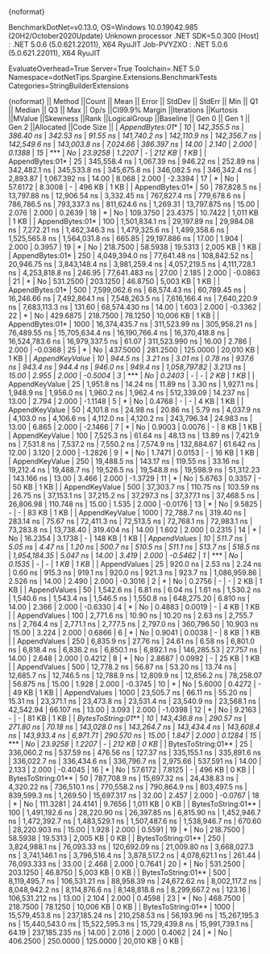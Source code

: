 {noformat}

BenchmarkDotNet=v0.13.0, OS=Windows 10.0.19042.985 (20H2/October2020Update)
Unknown processor
.NET SDK=5.0.300
  [Host]     : .NET 5.0.6 (5.0.621.22011), X64 RyuJIT
  Job-PVYZXO : .NET 5.0.6 (5.0.621.22011), X64 RyuJIT

EvaluateOverhead=True  Server=True  Toolchain=.NET 5.0  
Namespace=dotNetTips.Spargine.Extensions.BenchmarkTests  Categories=StringBuilderExtensions  

{noformat}
||            Method ||Count ||           Mean ||        Error ||       StdDev ||      StdErr ||            Min ||             Q1 ||         Median ||             Q3 ||            Max ||        Op/s ||CI99.9% Margin ||Iterations ||Kurtosis ||MValue ||Skewness ||Rank ||LogicalGroup ||Baseline ||   Gen 0 ||   Gen 1 ||   Gen 2 ||Allocated ||Code Size ||
|    *AppendBytes:01** |    *10* |    *142,355.5 ns* |     *386.40 ns* |     *342.53 ns* |     *91.55 ns* |    *141,740.2 ns* |    *142,110.9 ns* |    *142,356.7 ns* |    *142,549.6 ns* |    *143,003.8 ns* |     *7,024.66* |     *386.397 ns* |      *14.00* |    *2.140* |  *2.000* |   *0.1388* |   *15* |            *** |       *No* |  *23.9258* |   *1.2207* |        *-* |    *212 KB* |      *1 KB* |
|    AppendBytes:01* |    25 |    345,558.4 ns |   1,067.39 ns |     946.22 ns |    252.89 ns |    342,482.1 ns |    345,533.8 ns |    345,675.8 ns |    346,082.5 ns |    346,342.4 ns |     2,893.87 |   1,067.392 ns |      14.00 |    8.068 |  2.000 |  -2.3394 |   17 |            * |       No |  57.6172 |   8.3008 |        - |    496 KB |      1 KB |
|    AppendBytes:01* |    50 |    787,828.5 ns |  13,797.88 ns |  12,906.54 ns |  3,332.45 ns |    767,827.4 ns |    779,678.6 ns |    786,786.5 ns |    793,337.3 ns |    811,624.6 ns |     1,269.31 |  13,797.875 ns |      15.00 |    2.076 |  2.000 |   0.2639 |   18 |            * |       No | 109.3750 |  23.4375 |  10.7422 |  1,011 KB |      1 KB |
|    AppendBytes:01* |   100 |  1,501,834.1 ns |  29,197.89 ns |  29,984.08 ns |  7,272.21 ns |  1,462,346.3 ns |  1,479,325.6 ns |  1,499,358.6 ns |  1,525,565.8 ns |  1,564,031.8 ns |       665.85 |  29,197.886 ns |      17.00 |    1.904 |  2.000 |   0.3957 |   19 |            * |       No | 218.7500 |  58.5938 |  19.5313 |  2,005 KB |      1 KB |
|    AppendBytes:01* |   250 |  4,049,394.0 ns |  77,641.48 ns | 108,842.52 ns | 20,946.75 ns |  3,843,148.4 ns |  3,981,259.4 ns |  4,057,219.5 ns |  4,111,728.1 ns |  4,253,818.8 ns |       246.95 |  77,641.483 ns |      27.00 |    2.185 |  2.000 |  -0.0863 |   21 |            * |       No | 531.2500 | 203.1250 |  46.8750 |  5,003 KB |      1 KB |
|    AppendBytes:01* |   500 |  7,599,062.6 ns |  68,574.43 ns |  60,789.45 ns | 16,246.66 ns |  7,492,864.1 ns |  7,548,263.5 ns |  7,616,166.4 ns |  7,640,220.9 ns |  7,683,113.3 ns |       131.60 |  68,574.430 ns |      14.00 |    1.603 |  2.000 |  -0.3362 |   22 |            * |       No | 429.6875 | 218.7500 |  78.1250 | 10,006 KB |      1 KB |
|    AppendBytes:01* |  1000 | 16,374,435.7 ns | 311,523.99 ns | 305,958.21 ns | 76,489.55 ns | 15,705,634.4 ns | 16,190,766.4 ns | 16,370,418.8 ns | 16,524,783.6 ns | 16,979,337.5 ns |        61.07 | 311,523.990 ns |      16.00 |    2.786 |  2.000 |  -0.0368 |   25 |            * |       No | 437.5000 | 281.2500 | 125.0000 | 20,010 KB |      1 KB |
|     *AppendKeyValue* |    *10* |        *944.5 ns* |       *3.21 ns* |       *3.01 ns* |      *0.78 ns* |        *937.6 ns* |        *943.4 ns* |        *944.4 ns* |        *946.0 ns* |        *949.4 ns* | *1,058,797.82* |       *3.213 ns* |      *15.00* |    *2.955* |  *2.000* |  *-0.5004* |    *3* |            *** |       *No* |   *0.2403* |        *-* |        *-* |      *2 KB* |      *1 KB* |
|     AppendKeyValue |    25 |      1,951.8 ns |      14.24 ns |      11.89 ns |      3.30 ns |      1,927.1 ns |      1,948.9 ns |      1,956.0 ns |      1,960.2 ns |      1,962.4 ns |   512,339.09 |      14.237 ns |      13.00 |    2.794 |  2.000 |  -1.1148 |    5 |            * |       No |   0.4768 |        - |        - |      4 KB |      1 KB |
|     AppendKeyValue |    50 |      4,101.8 ns |      24.98 ns |      20.86 ns |      5.79 ns |      4,037.9 ns |      4,103.0 ns |      4,106.6 ns |      4,112.0 ns |      4,120.2 ns |   243,796.34 |      24.983 ns |      13.00 |    6.865 |  2.000 |  -2.1466 |    7 |            * |       No |   0.9003 |   0.0076 |        - |      8 KB |      1 KB |
|     AppendKeyValue |   100 |      7,525.3 ns |      61.64 ns |      48.13 ns |     13.89 ns |      7,421.9 ns |      7,531.8 ns |      7,537.2 ns |      7,550.2 ns |      7,574.9 ns |   132,884.67 |      61.642 ns |      12.00 |    3.120 |  2.000 |  -1.2826 |    9 |            * |       No |   1.7471 |   0.0153 |        - |     16 KB |      1 KB |
|     AppendKeyValue |   250 |     19,488.5 ns |     143.17 ns |     119.55 ns |     33.16 ns |     19,212.4 ns |     19,488.7 ns |     19,526.5 ns |     19,548.8 ns |     19,598.9 ns |    51,312.23 |     143.166 ns |      13.00 |    3.466 |  2.000 |  -1.3729 |   11 |            * |       No |   5.6763 |   0.3357 |        - |     50 KB |      1 KB |
|     AppendKeyValue |   500 |     37,303.7 ns |     110.75 ns |     103.59 ns |     26.75 ns |     37,153.1 ns |     37,215.2 ns |     37,297.3 ns |     37,377.1 ns |     37,468.5 ns |    26,806.98 |     110.748 ns |      15.00 |    1.535 |  2.000 |  -0.0176 |   13 |            * |       No |   9.5825 |        - |        - |     83 KB |      1 KB |
|     AppendKeyValue |  1000 |     72,788.7 ns |     319.40 ns |     283.14 ns |     75.67 ns |     72,411.3 ns |     72,513.5 ns |     72,768.1 ns |     72,983.1 ns |     73,283.8 ns |    13,738.40 |     319.404 ns |      14.00 |    1.602 |  2.000 |   0.2315 |   14 |            * |       No |  16.2354 |   3.1738 |        - |    148 KB |      1 KB |
|       *AppendValues* |    *10* |        *511.7 ns* |       *5.05 ns* |       *4.47 ns* |      *1.20 ns* |        *500.7 ns* |        *510.5 ns* |        *511.1 ns* |        *513.7 ns* |        *518.5 ns* | *1,954,184.35* |       *5.047 ns* |      *14.00* |    *3.419* |  *2.000* |  *-0.5462* |    *1* |            *** |       *No* |   *0.1535* |        *-* |        *-* |      *1 KB* |      *1 KB* |
|       AppendValues |    25 |        920.0 ns |       2.53 ns |       2.24 ns |      0.60 ns |        915.3 ns |        919.1 ns |        920.0 ns |        921.3 ns |        923.7 ns | 1,086,959.86 |       2.526 ns |      14.00 |    2.490 |  2.000 |  -0.3016 |    2 |            * |       No |   0.2756 |        - |        - |      2 KB |      1 KB |
|       AppendValues |    50 |      1,542.6 ns |       6.81 ns |       6.04 ns |      1.61 ns |      1,530.2 ns |      1,540.6 ns |      1,543.4 ns |      1,546.5 ns |      1,550.8 ns |   648,275.20 |       6.810 ns |      14.00 |    2.366 |  2.000 |  -0.6330 |    4 |            * |       No |   0.4883 |   0.0019 |        - |      4 KB |      1 KB |
|       AppendValues |   100 |      2,771.6 ns |      10.90 ns |      10.20 ns |      2.63 ns |      2,755.7 ns |      2,764.4 ns |      2,771.1 ns |      2,777.5 ns |      2,797.0 ns |   360,796.50 |      10.903 ns |      15.00 |    3.224 |  2.000 |   0.6866 |    6 |            * |       No |   0.9041 |   0.0038 |        - |      8 KB |      1 KB |
|       AppendValues |   250 |      6,835.9 ns |      27.76 ns |      24.61 ns |      6.58 ns |      6,801.0 ns |      6,818.4 ns |      6,836.2 ns |      6,850.1 ns |      6,892.1 ns |   146,285.53 |      27.757 ns |      14.00 |    2.648 |  2.000 |   0.4212 |    8 |            * |       No |   2.8687 |   0.0992 |        - |     25 KB |      1 KB |
|       AppendValues |   500 |     12,778.2 ns |      56.87 ns |      53.20 ns |     13.74 ns |     12,685.7 ns |     12,746.5 ns |     12,788.9 ns |     12,809.9 ns |     12,856.2 ns |    78,258.07 |      56.875 ns |      15.00 |    1.928 |  2.000 |  -0.3745 |   10 |            * |       No |   5.6000 |   0.4272 |        - |     49 KB |      1 KB |
|       AppendValues |  1000 |     23,505.7 ns |      66.11 ns |      55.20 ns |     15.31 ns |     23,371.1 ns |     23,473.8 ns |     23,531.4 ns |     23,540.9 ns |     23,568.1 ns |    42,542.94 |      66.107 ns |      13.00 |    3.093 |  2.000 |  -1.0398 |   12 |            * |       No |   9.2163 |        - |        - |     81 KB |      1 KB |
| *BytesToString:01*** |    *10* |    *143,436.8 ns* |     *290.57 ns* |     *271.80 ns* |     *70.18 ns* |    *143,028.0 ns* |    *143,264.7 ns* |    *143,434.4 ns* |    *143,608.4 ns* |    *143,933.4 ns* |     *6,971.71* |     *290.570 ns* |      *15.00* |    *1.847* |  *2.000* |   *0.1284* |   *15* |            *** |       *No* |  *23.9258* |   *1.2207* |        *-* |    *212 KB* |      *0 KB* |
| BytesToString:01** |    25 |    336,060.2 ns |     537.59 ns |     476.56 ns |    127.37 ns |    335,155.1 ns |    335,891.6 ns |    336,022.7 ns |    336,434.6 ns |    336,796.7 ns |     2,975.66 |     537.591 ns |      14.00 |    2.133 |  2.000 |  -0.4045 |   16 |            * |       No |  57.6172 |   7.8125 |        - |    496 KB |      0 KB |
| BytesToString:01** |    50 |    787,708.9 ns |  15,697.32 ns |  24,438.83 ns |  4,320.22 ns |    736,510.1 ns |    770,558.2 ns |    790,864.9 ns |    803,497.5 ns |    839,599.3 ns |     1,269.50 |  15,697.317 ns |      32.00 |    2.457 |  2.000 |  -0.0767 |   18 |            * |       No | 111.3281 |  24.4141 |   9.7656 |  1,011 KB |      0 KB |
| BytesToString:01** |   100 |  1,491,192.6 ns |  28,220.90 ns |  26,397.85 ns |  6,815.90 ns |  1,452,946.7 ns |  1,472,392.7 ns |  1,483,529.1 ns |  1,507,487.6 ns |  1,538,946.7 ns |       670.60 |  28,220.903 ns |      15.00 |    1.928 |  2.000 |   0.5591 |   19 |            * |       No | 218.7500 |  58.5938 |  19.5313 |  2,005 KB |      0 KB |
| BytesToString:01** |   250 |  3,824,988.1 ns |  76,093.33 ns | 120,692.09 ns | 21,009.80 ns |  3,668,027.3 ns |  3,741,146.1 ns |  3,796,516.4 ns |  3,878,517.2 ns |  4,078,621.1 ns |       261.44 |  76,093.333 ns |      33.00 |    2.468 |  2.000 |   0.7641 |   20 |            * |       No | 531.2500 | 203.1250 |  46.8750 |  5,003 KB |      0 KB |
| BytesToString:01** |   500 |  8,119,495.7 ns | 106,531.21 ns |  88,958.39 ns | 24,672.62 ns |  8,002,117.2 ns |  8,048,942.2 ns |  8,114,876.6 ns |  8,148,818.8 ns |  8,299,667.2 ns |       123.16 | 106,531.212 ns |      13.00 |    2.104 |  2.000 |   0.4598 |   23 |            * |       No | 468.7500 | 218.7500 |  78.1250 | 10,006 KB |      0 KB |
| BytesToString:01** |  1000 | 15,579,453.8 ns | 237,185.24 ns | 210,258.53 ns | 56,193.96 ns | 15,267,195.3 ns | 15,440,543.0 ns | 15,522,595.3 ns | 15,729,439.8 ns | 15,991,739.1 ns |        64.19 | 237,185.235 ns |      14.00 |    2.016 |  2.000 |   0.4062 |   24 |            * |       No | 406.2500 | 250.0000 | 125.0000 | 20,010 KB |      0 KB |
